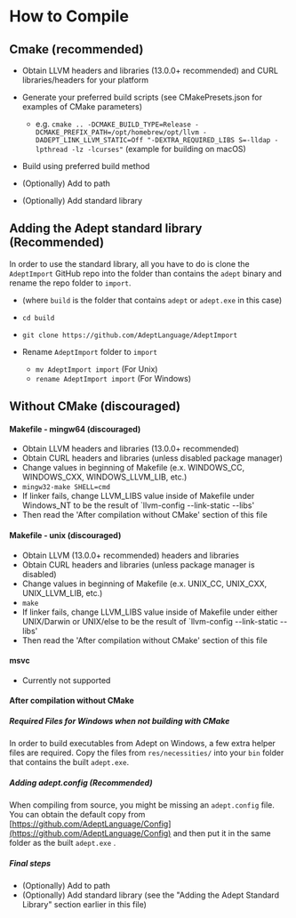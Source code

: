 
# How to Compile

## Cmake (recommended)
- Obtain LLVM headers and libraries (13.0.0+ recommended) and CURL libraries/headers for your platform
- Generate your preferred build scripts (see CMakePresets.json for examples of CMake parameters)
  - e.g. `cmake .. -DCMAKE_BUILD_TYPE=Release -DCMAKE_PREFIX_PATH=/opt/homebrew/opt/llvm -DADEPT_LINK_LLVM_STATIC=Off "-DEXTRA_REQUIRED_LIBS
    S=-lldap -lpthread -lz -lcurses"` (example for building on macOS)

- Build using preferred build method
- (Optionally) Add to path
- (Optionally) Add standard library

## Adding the Adept standard library (Recommended)
In order to use the standard library, all you have to do is clone the `AdeptImport` GitHub repo into the folder than contains the `adept` binary and rename the repo folder to `import`.

- (where `build` is the folder that contains `adept` or `adept.exe` in this case)

- `cd build`
- `git clone https://github.com/AdeptLanguage/AdeptImport`
- Rename `AdeptImport` folder to `import`
  - `mv AdeptImport import` (For Unix)
  - `rename AdeptImport import` (For Windows)


## Without CMake (discouraged)

#### Makefile - mingw64 (discouraged)

- Obtain LLVM headers and libraries (13.0.0+ recommended)
- Obtain CURL headers and libraries (unless disabled package manager)
- Change values in beginning of Makefile (e.x. WINDOWS_CC, WINDOWS_CXX, WINDOWS_LLVM_LIB, etc.)
- `mingw32-make SHELL=cmd`
- If linker fails, change LLVM_LIBS value inside of Makefile under Windows_NT to be the result of `llvm-config --link-static --libs'
- Then read the 'After compilation without CMake' section of this file

#### Makefile - unix (discouraged)

- Obtain LLVM (13.0.0+ recommended) headers and libraries
- Obtain CURL headers and libraries (unless package manager is disabled)
- Change values in beginning of Makefile (e.x. UNIX_CC, UNIX_CXX, UNIX_LLVM_LIB, etc.)
- `make`
- If linker fails, change LLVM_LIBS value inside of Makefile under either UNIX/Darwin or UNIX/else to be the result of `llvm-config --link-static --libs'
- Then read the 'After compilation without CMake' section of this file

#### msvc

- Currently not supported

#### After compilation without CMake

##### Required Files for Windows when not building with CMake

In order to build executables from Adept on Windows, a few extra helper files are required. Copy the files from `res/necessities/` into your `bin` folder that contains the built `adept.exe`.

##### Adding adept.config (Recommended)

When compiling from source, you might be missing an `adept.config` file. You can obtain the default copy from [https://github.com/AdeptLanguage/Config](https://github.com/AdeptLanguage/Config) and then put it in the same folder as the built `adept.exe` .

##### Final steps

- (Optionally) Add to path
- (Optionally) Add standard library (see the "Adding the Adept Standard Library" section earlier in this file)

